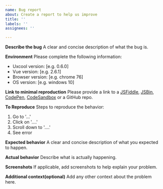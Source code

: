 ```yaml
---
name: Bug report
about: Create a report to help us improve
title: ''
labels: ''
assignees: ''

---
```


**Describe the bug**
A clear and concise description of what the bug is.

**Environment**
Please complete the following information:
- Uxcool version: [e.g. 0.6.0]
- Vue version: [e.g. 2.6.1]
- Browser version: [e.g. chrome 76]
- OS version: [e.g. windows 10]

**Link to minimal reproduction**
Please provide a link to a [JSFiddle](https://jsfiddle.net/), [JSBin](https://jsbin.com/), [CodePen](https://codepen.io/), [CodeSandbox](https://codesandbox.io/) or a GitHub repo.

**To Reproduce**
Steps to reproduce the behavior:
1. Go to '...'
2. Click on '....'
3. Scroll down to '....'
4. See error

**Expected behavior**
A clear and concise description of what you expected to happen.


**Actual behavior**
Describe what is actually happening.

**Screenshots**
If applicable, add screenshots to help explain your problem.

**Additional context(optional)**
Add any other context about the problem here.
